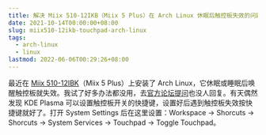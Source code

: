```yaml
---
title: 解决 Miix 510-12IKB（Miix 5 Plus）在 Arch Linux 休眠后触控板失效的问题
date: 2021-10-14T00:00:00+08:00
slug: miix510-12ikb-touchpad-arch-linux
tags:
  - arch-linux
  - linux
lastmod: 2022-06-06T00:29:26+08:00
---
```


最近在 [Miix 510-12IBK](https://www.notebookcheck.net/Lenovo-IdeaPad-Miix-510-12IKB-80XE000CGE.236214.0.html)（Miix 5 Plus）上安装了 Arch Linux，它休眠或睡眠后唤醒触控板就失效。我试了好多办法都没用，去[官方论坛提问](https://bbs.archlinux.org/viewtopic.php?id=270034)也没人回复。有天偶然发现 KDE Plasma 可以设置触控板开关的快捷键，设置好后遇到触控板失效按快捷键就好了。打开 System Settings 后在这里设置：Workspace -> Shorcuts -> Shorcuts -> System Services -> Touchpad -> Toggle Touchpad。
